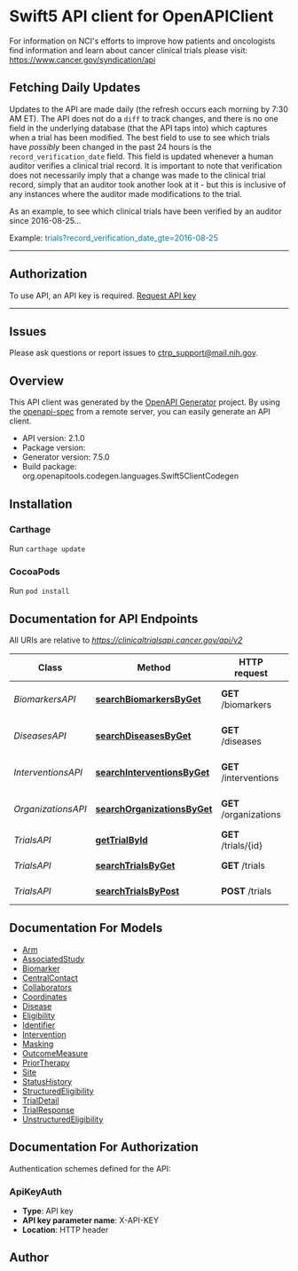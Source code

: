 # Swift5 API client for OpenAPIClient

<p>For information on NCI's efforts to improve how patients and oncologists find information and learn about cancer clinical trials please visit: <br><a href='https://www.cancer.gov/syndication/api' target='_blank' rel='noreferrer noopener'>https://www.cancer.gov/syndication/api</a></p><h2>Fetching Daily Updates</h2><p>Updates to the API are made daily (the refresh occurs each morning by 7:30 AM ET). The API does not do a <code>diff</code> to track changes, and there is no one field in the underlying database (that the API taps into) which captures when a trial has been modified. The best field to use to see which trials have <em>possibly</em> been changed in the past 24 hours is the <code>record_verification_date</code> field. This field is updated whenever a human auditor verifies a clinical trial record. It is important to note that verification does not necessarily imply that a change was made to the clinical trial record, simply that an auditor took another look at it - but this is inclusive of any instances where the auditor made modifications to the trial.</p><p>As an example, to see which clinical trials have been verified by an auditor since 2016-08-25...       </p><p>Example: <font class=\"example\" color=\"#97D4EA\" style=\"word-wrap: break-word;\">trials?record_verification_date_gte=2016-08-25</font></p><hr><h2>Authorization</h2><p>To use API, an API key is required. <a href=\"/signin\" target='_blank' rel='noreferrer noopener'>Request API key</a></p><hr><h2>Issues</h2><p>Please ask questions or report issues to <a href=\"mailto:ctrp_support@mail.nih.gov\" target='_blank' rel='noreferrer noopener'>ctrp_support@mail.nih.gov</a>.</p>

## Overview
This API client was generated by the [OpenAPI Generator](https://openapi-generator.tech) project.  By using the [openapi-spec](https://github.com/OAI/OpenAPI-Specification) from a remote server, you can easily generate an API client.

- API version: 2.1.0
- Package version: 
- Generator version: 7.5.0
- Build package: org.openapitools.codegen.languages.Swift5ClientCodegen

## Installation

### Carthage

Run `carthage update`

### CocoaPods

Run `pod install`

## Documentation for API Endpoints

All URIs are relative to *https://clinicaltrialsapi.cancer.gov/api/v2*

Class | Method | HTTP request | Description
------------ | ------------- | ------------- | -------------
*BiomarkersAPI* | [**searchBiomarkersByGet**](docs/BiomarkersAPI.md#searchbiomarkersbyget) | **GET** /biomarkers | Search Biomarkers by GET
*DiseasesAPI* | [**searchDiseasesByGet**](docs/DiseasesAPI.md#searchdiseasesbyget) | **GET** /diseases | Search Diseases by GET
*InterventionsAPI* | [**searchInterventionsByGet**](docs/InterventionsAPI.md#searchinterventionsbyget) | **GET** /interventions | Search Interventions by GET
*OrganizationsAPI* | [**searchOrganizationsByGet**](docs/OrganizationsAPI.md#searchorganizationsbyget) | **GET** /organizations | Search Organizations by GET
*TrialsAPI* | [**getTrialById**](docs/TrialsAPI.md#gettrialbyid) | **GET** /trials/{id} | Get One Trial
*TrialsAPI* | [**searchTrialsByGet**](docs/TrialsAPI.md#searchtrialsbyget) | **GET** /trials | Search Trials by GET
*TrialsAPI* | [**searchTrialsByPost**](docs/TrialsAPI.md#searchtrialsbypost) | **POST** /trials | Search Trials by POST


## Documentation For Models

 - [Arm](docs/Arm.md)
 - [AssociatedStudy](docs/AssociatedStudy.md)
 - [Biomarker](docs/Biomarker.md)
 - [CentralContact](docs/CentralContact.md)
 - [Collaborators](docs/Collaborators.md)
 - [Coordinates](docs/Coordinates.md)
 - [Disease](docs/Disease.md)
 - [Eligibility](docs/Eligibility.md)
 - [Identifier](docs/Identifier.md)
 - [Intervention](docs/Intervention.md)
 - [Masking](docs/Masking.md)
 - [OutcomeMeasure](docs/OutcomeMeasure.md)
 - [PriorTherapy](docs/PriorTherapy.md)
 - [Site](docs/Site.md)
 - [StatusHistory](docs/StatusHistory.md)
 - [StructuredEligibility](docs/StructuredEligibility.md)
 - [TrialDetail](docs/TrialDetail.md)
 - [TrialResponse](docs/TrialResponse.md)
 - [UnstructuredEligibility](docs/UnstructuredEligibility.md)


<a id="documentation-for-authorization"></a>
## Documentation For Authorization


Authentication schemes defined for the API:
<a id="ApiKeyAuth"></a>
### ApiKeyAuth

- **Type**: API key
- **API key parameter name**: X-API-KEY
- **Location**: HTTP header


## Author



